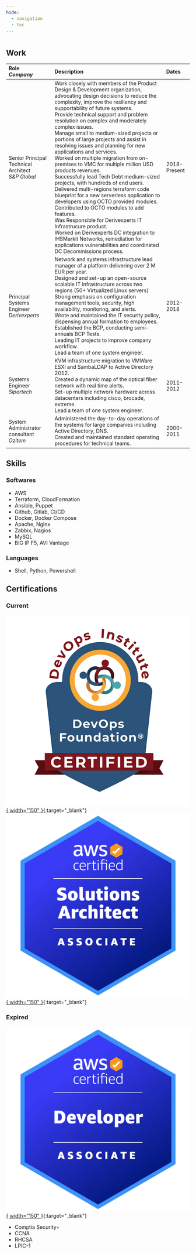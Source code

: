 ```yaml
---
hide:
  - navigation
  - toc
---
```


#

## Work


| Role<br>_Company_                                    | Description                                                                                                                                                                                                                                                                                                                                                                                                                                                                                                                                                                                                                                                                                                                                                                                                                                                                                                                                                                                                                                | Dates        |
| :--------------------------------------------------- | :----------------------------------------------------------------------------------------------------------------------------------------------------------------------------------------------------------------------------------------------------------------------------------------------------------------------------------------------------------------------------------------------------------------------------------------------------------------------------------------------------------------------------------------------------------------------------------------------------------------------------------------------------------------------------------------------------------------------------------------------------------------------------------------------------------------------------------------------------------------------------------------------------------------------------------------------------------------------------------------------------------------------------------------- | :----------- |
| Senior Principal Technical Architect<br>_S&P Global_ | Work closely with members of the Product Design & Development organization, advocating design decisions to reduce the complexity, improve the resiliency and supportability of future systems.<br>Provide technical support and problem resolution on complex and moderately complex issues.<br>Manage small to medium-sized projects or portions of large projects and assist in resolving issues and planning for new applications and services.<br>Worked on multiple migration from on-premises to VMC for multiple million USD products revenues.<br>Successfully lead Tech Debt medium-sized projects, with hundreds of end users.<br>Delivered multi-regions terraform code blueprint for a new serverless application to developers using OCTO provided modules. Contributed to OCTO modules to add features.<br>Was Responsible for Derivexperts IT Infrastrucure product.<br>Worked on Derivexperts DC integration to IHSMarkit Networks, remediation for applications vulnerabilities and coordinated DC Decommissions process. | 2018-Present |
| Principal Systems Engineer<br>_Derivexperts_         | Network and systems infrastructure lead manager of a platform delivering over 2 M EUR per year.<br>Designed and set-up an open-source scalable IT infrastructure across two regions (50+ Virtualized Linux servers)<br>Strong emphasis on configuration management tools, security, high availability, monitoring, and alerts.<br>Wrote and maintained the IT security policy, dispensing annual formation to employees.<br>Established the BCP, conducting semi-annuals BCP Tests.   <br>Leading IT projects to improve company workflow.<br>Lead a team of one system engineer.                                                                                                                                                                                                                                                                                                                                                                                                                                                          | 2012-2018    |
| Systems Engineer<br>_Sipartech_                      | KVM infrastructure migration to VMWare ESXI and SambaLDAP to Active Directory 2012.<br>Created a dynamic map of the optical fiber network with real time alerts.<br>Set-up multiple network hardware across datacenters including cisco, brocade, extreme.<br>Lead a team of one system engineer.                                                                                                                                                                                                                                                                                                                                                                                                                                                                                                                                                                                                                                                                                                                                          | 2011-2012    |
| System Administrator consultant<br>_Ozitem_          | Administered the day-to-day operations of the systems for large companies including Active Directory, DNS. <br>Created and maintained standard operating procedures for technical teams.                                                                                                                                                                                                                                                                                                                                                                                                                                                                                                                                                                                                                                                                                                                                                                                                                                                   | 2000-2011    |



## Skills

### Softwares
- AWS
- Terraform, CloudFormation
- Ansible, Puppet
- Github, Gitlab, CI/CD
- Docker, Docker Compose
- Apache, Nginx
- Zabbix, Nagios
- MySQL
- BIG IP F5, AVI Vantage


### Languages
- Shell, Python, Powershell



## Certifications

### Current
[![Image title](assets/DevOpsFoundation.jpg){ width="150" }](https://www.credential.net/975b27b9-5c29-4a40-a8be-040b335b40f6?username=mathieualbertini118704){:target="_blank"}
[![Image title](assets/aws-certified-solutions-architect-associate.png){ width="150" }](https://www.credly.com/badges/0bb896f5-3329-4d88-9c3a-7a18203aafcc/public_url){:target="_blank"}

### Expired
[![Image title](assets/aws-certified-developer-associate.png){ width="150" }](https://www.credly.com/badges/cc9fd11b-7b1e-4e17-9824-b032ce936afd/public_url){:target="_blank"}

- Comptia Security+
- CCNA
- RHCSA
- LPIC-1
